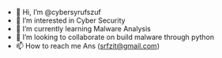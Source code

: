 - 👋 Hi, I’m @cybersyrufszuf
- 👀 I’m interested in Cyber Security 
- 🌱 I’m currently learning Malware Analysis 
- 💞️ I’m looking to collaborate on build malware through python 
- 📫 How to reach me Ans (srfzit@gmail.com) 

<!---
cybersyrufszuf/cybersyrufszuf is a ✨ special ✨ repository because its `README.md` (this file) appears on your GitHub profile.
You can click the Preview link to take a look at your changes.
--->
